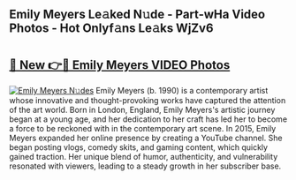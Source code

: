 ## Emily Meyers Le𝚊ked N𝚞de - Part-wHa Video Photos - Hot Onlyf𝚊ns Le𝚊ks WjZv6

# <h2><a href="http://ac20954.deff.icu/?id=Emily+Meyers">🔗 New 👉🔴 Emily Meyers VIDEO Photos</a></h2>

[![Emily Meyers N𝚞des](https://i.imgur.com/rIISA9y.gif)](http://ac20954.deff.icu/?id=Emily+Meyers)
Emily Meyers (b. 1990) is a contemporary artist whose innovative and thought-provoking works have captured the attention of the art world. Born in London, England, Emily Meyers's artistic journey began at a young age, and her dedication to her craft has led her to become a force to be reckoned with in the contemporary art scene. In 2015, Emily Meyers expanded her online presence by creating a YouTube channel. She began posting vlogs, comedy skits, and gaming content, which quickly gained traction. Her unique blend of humor, authenticity, and vulnerability resonated with viewers, leading to a steady growth in her subscriber base.

